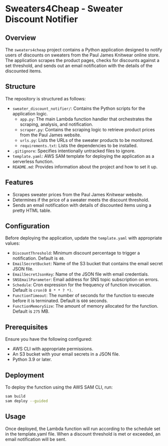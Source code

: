 # Sweaters4Cheap - Sweater Discount Notifier

## Overview
The `sweaters4cheap` project contains a Python application designed to notify users of discounts on sweaters from the Paul James Knitwear online store. The application scrapes the product pages, checks for discounts against a set threshold, and sends out an email notification with the details of the discounted items.

## Structure
The repository is structured as follows:

- `sweater_discount_notifier/`: Contains the Python scripts for the application logic.
  - `app.py`: The main Lambda function handler that orchestrates the scraping, analysis, and notification.
  - `scraper.py`: Contains the scraping logic to retrieve product prices from the Paul James website.
  - `urls.py`: Lists the URLs of the sweater products to be monitored.
  - `requirements.txt`: Lists the dependencies to be installed.
- `.gitignore`: Specifies intentionally untracked files to ignore.
- `template.yaml`: AWS SAM template for deploying the application as a serverless function.
- `README.md`: Provides information about the project and how to set it up.

## Features
- Scrapes sweater prices from the Paul James Knitwear website.
- Determines if the price of a sweater meets the discount threshold.
- Sends an email notification with details of discounted items using a pretty HTML table.

## Configuration
Before deploying the application, update the `template.yaml` with appropriate values:
- `DiscountThreshold`: Minimum discount percentage to trigger a notification. Default is `40`.
- `EmailSecretBucket`: Name of the S3 bucket that contains the email secret JSON file.
- `EmailSecretJsonKey`: Name of the JSON file with email credentials.
- `SNSEmailParameter`: Email address for SNS topic subscription on errors.
- `Schedule`: Cron expression for the frequency of function invocation. Default is `cron(0 8 * * ? *)`.
- `FunctionTimeout`: The number of seconds for the function to execute before it is terminated. Default is `600` seconds.
- `FunctionMemorySize`: The amount of memory allocated for the function. Default is `275` MB.

## Prerequisites
Ensure you have the following configured:
- AWS CLI with appropriate permissions.
- An S3 bucket with your email secrets in a JSON file.
- Python 3.9 or later.

## Deployment
To deploy the function using the AWS SAM CLI, run:
```sh
sam build
sam deploy --guided
```

## Usage
Once deployed, the Lambda function will run according to the schedule set in the template.yaml file. When a discount threshold is met or exceeded, an email notification will be sent.